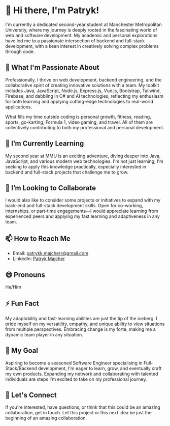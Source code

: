 # 👋 Hi there, I'm Patryk!
I'm currently a dedicated second-year student at Manchester Metropolitan University, where my journey is deeply rooted in the fascinating world of web and software development. My academic and personal explorations have led me to a passionate intersection of backend and full-stack development, with a keen interest in creatively solving complex problems through code.

## 👀 What I'm Passionate About
Professionally, I thrive on web development, backend engineering, and the collaborative spirit of creating innovative solutions with a team. My toolkit includes Java, JavaScript, Node.js, Express.js, Vue.js, Bootstrap, Tailwind, Firebase, and dabbling in C# and AI technologies, reflecting my enthusiasm for both learning and applying cutting-edge technologies to real-world applications.

What fills my time outside coding is personal growth, fitness, reading, sports, go-karting, Formula 1, video gaming, and travel. All of them are collectively contributing to both my professional and personal development.

## 🌱 I’m Currently Learning
My second year at MMU is an exciting adventure, diving deeper into Java, JavaScript, and various modern web technologies. I'm not just learning; I'm seeking to apply this knowledge practically, especially interested in backend and full-stack projects that challenge me to grow.

## 💞️ I’m Looking to Collaborate
I would also like to consider some projects or initiatives to expand with my back-end and full-stack development skills. Open for co-working, internships, or part-time engagements—I would appreciate learning from experienced peers and applying my fast learning and adaptiveness in any team.

## 📫 How to Reach Me
* Email: patrykk.majcherr@gmail.com
* LinkedIn: [Patryk Majcher](https://www.linkedin.com/in/pat-majcher/)

## 😄 Pronouns
He/Him

## ⚡ Fun Fact
My adaptability and fast-learning abilities are just the tip of the iceberg. I pride myself on my versatility, empathy, and unique ability to view situations from multiple perspectives. Embracing change is my forte, making me a dynamic team player in any situation.

## 🎯 My Goal
Aspiring to become a seasoned Software Engineer specialising in Full-Stack/Backend development, I'm eager to learn, grow, and eventually craft my own products. Expanding my network and collaborating with talented individuals are steps I'm excited to take on my professional journey.

## 🤝 Let's Connect
If you're interested, have questions, or think that this could be an amazing collaboration, get in touch. Let this project or this next idea be just the beginning of an amazing collaboration.
